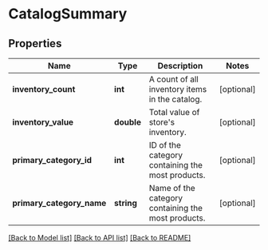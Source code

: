 # CatalogSummary

## Properties
Name | Type | Description | Notes
------------ | ------------- | ------------- | -------------
**inventory_count** | **int** | A count of all inventory items in the catalog. | [optional] 
**inventory_value** | **double** | Total value of store&#39;s inventory. | [optional] 
**primary_category_id** | **int** | ID of the category containing the most products. | [optional] 
**primary_category_name** | **string** | Name of the category containing the most products. | [optional] 

[[Back to Model list]](../README.md#documentation-for-models) [[Back to API list]](../README.md#documentation-for-api-endpoints) [[Back to README]](../README.md)


